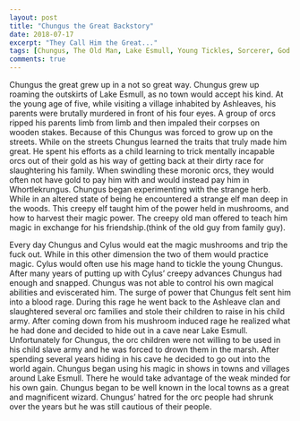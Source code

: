 ```yaml
---
layout: post
title: "Chungus the Great Backstory"
date: 2018-07-17
excerpt: "They Call Him the Great..."
tags: [Chungus, The Old Man, Lake Esmull, Young Tickles, Sorcerer, God - Himself?]
comments: true
---
```


Chungus the great grew up in a not so great way. Chungus grew up roaming the outskirts of Lake Esmull, as no town would accept his kind. At the young age of five, while visiting a village inhabited by Ashleaves, his parents were brutally murdered in front of his four eyes. A group of orcs ripped his parents limb from limb and then impaled their corpses on wooden stakes. Because of this Chungus was forced to grow up on the streets. While on the streets Chungus learned the traits that truly made him great. He spent his efforts as a child learning to trick mentally incapable orcs out of their gold as his way of getting back at their dirty race for slaughtering his family.  When swindling these moronic orcs, they would often not have gold to pay him with and would instead pay him in Whortlekrungus. Chungus began experimenting with the strange herb. While in an altered state of being he encountered a strange elf man deep in the woods. This creepy elf taught him of the power held in mushrooms, and how to harvest their magic power. The creepy old man offered to teach him magic in exchange for his friendship.(think of the old guy from family guy).

Every day Chungus and Cylus would eat the magic mushrooms and trip the fuck out. While in this other dimension the two of them would practice magic. Cylus would often use his mage hand to tickle the young Chungus. After many years of putting up with Cylus’ creepy advances Chungus had enough and snapped. Chungus was not able to control his own magical abilities and eviscerated him. The surge of power that Chungus felt sent him into a blood rage. During this rage he went back to the Ashleave clan and slaughtered several orc families and stole their children to raise in his child army. After coming down from his mushroom induced rage he realized what he had done and decided to hide out in a cave near Lake Esmull. Unfortunately for Chungus, the orc children were not willing to be used in his child slave army and he was forced to drown them in the marsh. After spending several years hiding in his cave he decided to go out into the world again. Chungus began using his magic in shows in towns and villages around Lake Esmull. There he would take advantage of the weak minded for his own gain. Chungus began to be well known in the local towns as a great and magnificent wizard. Chungus’ hatred for the orc people had shrunk over the years but he was still cautious of their people.
